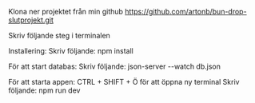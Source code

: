 Klona ner projektet från min github https://github.com/artonb/bun-drop-slutprojekt.git

Skriv följande steg i terminalen

Installering:
Skriv följande: npm install

För att start databas:
Skriv följande: json-server --watch db.json

För att starta appen:
CTRL + SHIFT + Ö för att öppna ny terminal
Skriv följande: npm run dev


